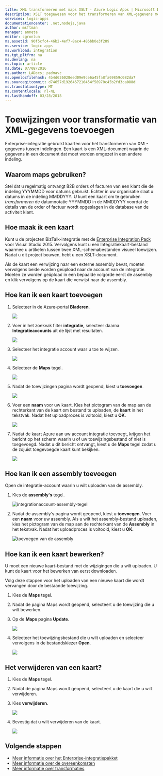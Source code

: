 ```yaml
---
title: XML transformeren met maps XSLT - Azure Logic Apps | Microsoft Docs
description: XSLT toegewezen voor het transformeren van XML-gegevens met Azure Logic Apps en de Enterprise Integration Pack toevoegen
services: logic-apps
documentationcenter: .net,nodejs,java
author: msftman
manager: anneta
editor: cgronlun
ms.assetid: 90f5cfc4-46b2-4ef7-8ac4-486bb0e3f289
ms.service: logic-apps
ms.workload: integration
ms.tgt_pltfrm: na
ms.devlang: na
ms.topic: article
ms.date: 07/08/2016
ms.author: LADocs; padmavc
ms.openlocfilehash: 4b4d626028eed09e9ce6a45fa8fa69859c082da7
ms.sourcegitcommit: d74657d1926467210454f58970c45b2fd3ca088d
ms.translationtype: MT
ms.contentlocale: nl-NL
ms.lasthandoff: 03/28/2018
---
```

# <a name="add-maps-for-xml-data-transform"></a>Toewijzingen voor transformatie van XML-gegevens toevoegen

Enterprise-integratie gebruikt kaarten voor het transformeren van XML-gegevens tussen indelingen. Een kaart is een XML-document waarin de gegevens in een document dat moet worden omgezet in een andere indeling. 

## <a name="why-use-maps"></a>Waarom maps gebruiken?

Stel dat u regelmatig ontvangt B2B orders of facturen van een klant die de indeling YYYMMDD voor datums gebruikt. Echter in uw organisatie slaat u datums in de indeling MMDDYYY. U kunt een kaart om te gebruiken *transformeren* de datumnotatie YYYMMDD in de MMDDYYY voordat de details van de order of factuur wordt opgeslagen in de database van de activiteit klant.


## <a name="how-do-i-create-a-map"></a>Hoe maak ik een kaart

Kunt u de projecten BizTalk-integratie met de [Enterprise Integration Pack](logic-apps-enterprise-integration-overview.md "meer informatie over het enterprise-integratiepakket") voor Visual Studio 2015. Vervolgens kunt u een Integratiekaart-bestand waarmee u artikelen tussen twee XML-schemabestanden visueel toewijzen. Nadat u dit project bouwen, hebt u een XSLT-document.

Als de kaart een verwijzing naar een externe assembly bevat, moeten vervolgens beide worden geüpload naar de account van de integratie. Moeten ze worden geüpload in een bepaalde volgorde eerst de assembly en klik vervolgens op de kaart die verwijst naar de assembly.


## <a name="how-do-i-add-a-map"></a>Hoe kan ik een kaart toevoegen

1. Selecteer in de Azure-portal **Bladeren**.

    ![](./media/logic-apps-enterprise-integration-overview/overview-1.png)

2. Voer in het zoekvak filter **integratie**, selecteer daarna **Integratieaccounts** uit de lijst met resultaten.

    ![](./media/logic-apps-enterprise-integration-overview/overview-2.png)

3. Selecteer het integratie account waar u toe te wijzen.

    ![](./media/logic-apps-enterprise-integration-overview/overview-3.png)

4. Selecteer de **Maps** tegel.

    ![](./media/logic-apps-enterprise-integration-maps/map-1.png)

5. Nadat de toewijzingen pagina wordt geopend, kiest u **toevoegen**.

    ![](./media/logic-apps-enterprise-integration-maps/map-2.png)  

6. Voer een **naam** voor uw kaart. Kies het pictogram van de map aan de rechterkant van de kaart om bestand te uploaden, de **kaart** in het tekstvak. Nadat het uploadproces is voltooid, kiest u **OK**.

    ![](./media/logic-apps-enterprise-integration-maps/map-3.png)

7. Nadat de kaart Azure aan uw account integratie toevoegt, krijgen het bericht op het scherm waarin u of uw toewijzingsbestand of niet is toegevoegd. Nadat u dit bericht ontvangt, kiest u de **Maps** tegel zodat u de zojuist toegevoegde kaart kunt bekijken.

    ![](./media/logic-apps-enterprise-integration-maps/map-4.png)


## <a name="how-do-i-add-an-assembly"></a>Hoe kan ik een assembly toevoegen
Open de integratie-account waarin u wilt uploaden van de assembly.

1. Kies de **assembly's** tegel.

    ![integrationaccount-assembly-tegel](./media/logic-apps-enterprise-integration-maps/assemblytile.png)

2. Nadat de assembly's pagina wordt geopend, kiest u **toevoegen**. Voer een **naam** voor uw assembly. Als u wilt het assembly-bestand uploaden, kies het pictogram van de map aan de rechterkant van de **Assembly** in het tekstvak. Nadat het uploadproces is voltooid, kiest u **OK**.

    ![toevoegen van de assembly](./media/logic-apps-enterprise-integration-maps/assemblyfile.png)


## <a name="how-do-i-edit-a-map"></a>Hoe kan ik een kaart bewerken?

U moet een nieuwe kaart-bestand met de wijzigingen die u wilt uploaden. U kunt de kaart voor het bewerken van eerst downloaden.

Volg deze stappen voor het uploaden van een nieuwe kaart die wordt vervangen door de bestaande toewijzing.

1. Kies de **Maps** tegel.

2. Nadat de pagina Maps wordt geopend, selecteert u de toewijzing die u wilt bewerken.

3. Op de **Maps** pagina **Update**.

    ![](./media/logic-apps-enterprise-integration-maps/edit-1.png)

4. Selecteer het toewijzingsbestand die u wilt uploaden en selecteer vervolgens in de bestandskiezer **Open**.

    ![](./media/logic-apps-enterprise-integration-maps/edit-2.png)

## <a name="how-to-delete-a-map"></a>Het verwijderen van een kaart?

1. Kies de **Maps** tegel.

2. Nadat de pagina Maps wordt geopend, selecteert u de kaart die u wilt verwijderen.

3. Kies **verwijderen**.

    ![](./media/logic-apps-enterprise-integration-maps/delete.png)

4. Bevestig dat u wilt verwijderen van de kaart.

    ![](./media/logic-apps-enterprise-integration-maps/delete-confirmation-1.png)

## <a name="next-steps"></a>Volgende stappen
* [Meer informatie over het Enterprise-integratiepakket](logic-apps-enterprise-integration-overview.md "meer informatie over Enterprise Integration Pack")  
* [Meer informatie over de overeenkomsten](../logic-apps/logic-apps-enterprise-integration-agreements.md "meer informatie over enterprise integration-overeenkomsten")  
* [Meer informatie over transformaties](logic-apps-enterprise-integration-transform.md "meer informatie over enterprise integration-transformaties")  

